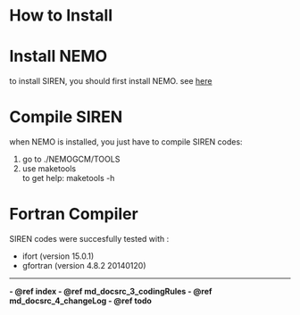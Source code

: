 # How to Install

# Install NEMO
to install SIREN, you should first install NEMO.
see [here](http://www.nemo-ocean.eu/Using-NEMO/User-Guides/Basics/NEMO-Quick-Start-Guide)

# Compile SIREN
when NEMO is installed, you just have to compile SIREN codes:
1. go to ./NEMOGCM/TOOLS
2. use maketools <br/>
   to get help: maketools -h 

# Fortran Compiler
   SIREN codes were succesfully tested with :
   - ifort (version 15.0.1)
   - gfortran (version 4.8.2 20140120) 
<!--   - pgf95 (version 13.9-0) -->

 <HR>
   <b>
   - @ref index
   - @ref md_docsrc_3_codingRules
   - @ref md_docsrc_4_changeLog
   - @ref todo
   </b>
